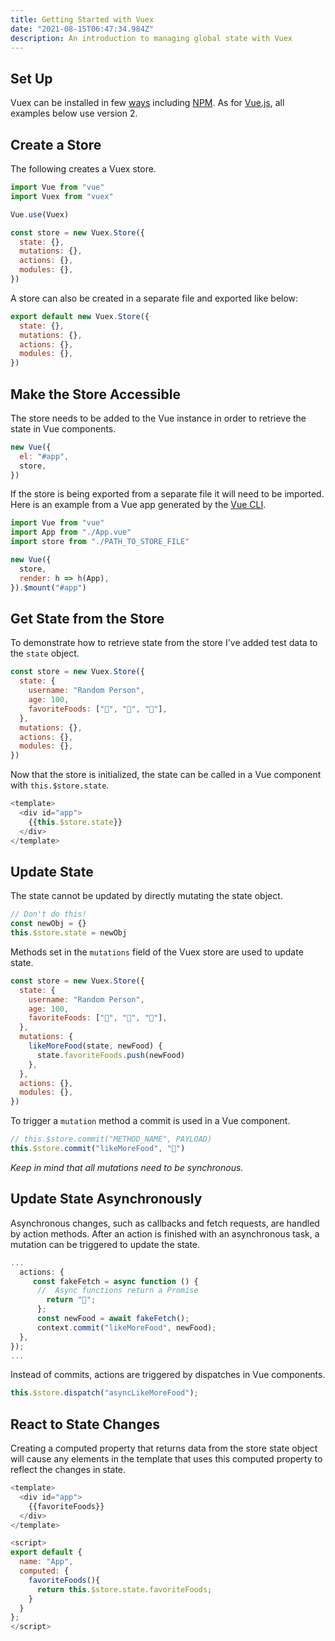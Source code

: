 ```yaml
---
title: Getting Started with Vuex
date: "2021-08-15T06:47:34.984Z"
description: An introduction to managing global state with Vuex
---
```


## Set Up

Vuex can be installed in few [ways](https://vuex.vuejs.org/installation.html#direct-download-cdn) including [NPM](https://www.npmjs.com/). As for [Vue.js](https://vuejs.org/v2/guide/), all examples below use version 2.

## Create a Store

The following creates a Vuex store.

```javascript
import Vue from "vue"
import Vuex from "vuex"

Vue.use(Vuex)

const store = new Vuex.Store({
  state: {},
  mutations: {},
  actions: {},
  modules: {},
})
```

A store can also be created in a separate file and exported like below:

```javascript
export default new Vuex.Store({
  state: {},
  mutations: {},
  actions: {},
  modules: {},
})
```

## Make the Store Accessible

The store needs to be added to the Vue instance in order to retrieve the state in Vue components.

```javascript
new Vue({
  el: "#app",
  store,
})
```

If the store is being exported from a separate file it will need to be imported. Here is an example from a Vue app generated by the [Vue CLI](https://cli.vuejs.org/).

```javascript
import Vue from "vue"
import App from "./App.vue"
import store from "./PATH_TO_STORE_FILE"

new Vue({
  store,
  render: h => h(App),
}).$mount("#app")
```

## Get State from the Store

To demonstrate how to retrieve state from the store I've added test data to the `state` object.

```javascript
const store = new Vuex.Store({
  state: {
    username: "Random Person",
    age: 100,
    favoriteFoods: ["🌮", "🍤", "🍦"],
  },
  mutations: {},
  actions: {},
  modules: {},
})
```

Now that the store is initialized, the state can be called in a Vue component with `this.$store.state`.

```javascript
<template>
  <div id="app">
    {{this.$store.state}}
  </div>
</template>
```

## Update State

The state cannot be updated by directly mutating the state object.

```javascript
// Don't do this!
const newObj = {}
this.$store.state = newObj
```

Methods set in the `mutations` field of the Vuex store are used to update state.

```javascript
const store = new Vuex.Store({
  state: {
    username: "Random Person",
    age: 100,
    favoriteFoods: ["🌮", "🍤", "🍦"],
  },
  mutations: {
    likeMoreFood(state, newFood) {
      state.favoriteFoods.push(newFood)
    },
  },
  actions: {},
  modules: {},
})
```

To trigger a `mutation` method a commit is used in a Vue component.

```javascript
// this.$store.commit("METHOD_NAME", PAYLOAD)
this.$store.commit("likeMoreFood", "🍕")
```

_Keep in mind that all mutations need to be synchronous._

## Update State Asynchronously

Asynchronous changes, such as callbacks and fetch requests, are handled by action methods. After an action is finished with an asynchronous task, a mutation can be triggered to update the state.  

```javascript
...
  actions: {
     const fakeFetch = async function () {
      //  Async functions return a Promise
        return "🌯";
      };
      const newFood = await fakeFetch();
      context.commit("likeMoreFood", newFood);
  },
});
...
```

Instead of commits, actions are triggered by dispatches in Vue components.

```javascript
this.$store.dispatch("asyncLikeMoreFood");
```

## React to State Changes

Creating a computed property that returns data from the store state object will cause any elements in the template that uses this computed property to reflect the changes in state.

```javascript
<template>
  <div id="app">
    {{favoriteFoods}}
  </div>
</template>

<script>
export default {
  name: "App",
  computed: {
    favoriteFoods(){
      return this.$store.state.favoriteFoods;
    }
  }
};
</script>
```
